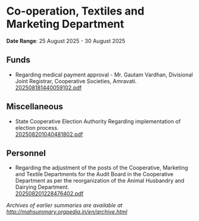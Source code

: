 # Co-operation, Textiles and Marketing Department

**Date Range**: 25 August 2025 - 30 August 2025


## Funds
- Regarding medical payment approval - Mr. Gautam Vardhan, Divisional Joint Registrar, Cooperative Societies, Amravati.\
  [202508181440059102.pdf](https://gr.maharashtra.gov.in/Site/Upload/Government%20Resolutions/English/202508181440059102.pdf)

## Miscellaneous
- State Cooperative Election Authority  Regarding implementation of election process.\
  [202508201040481802.pdf](https://gr.maharashtra.gov.in/Site/Upload/Government%20Resolutions/English/202508201040481802.pdf)

## Personnel
- Regarding the adjustment of the posts of the Cooperative, Marketing and Textile Departments for the Audit Board in the Cooperative Department as per the reorganization of the Animal Husbandry and Dairying Department.\
  [202508201228476402.pdf](https://gr.maharashtra.gov.in/Site/Upload/Government%20Resolutions/English/202508201228476402.pdf)


*Archives of earlier summaries are available at http://mahsummary.orgpedia.in/en/archive.html*